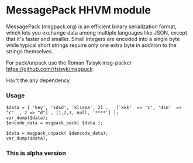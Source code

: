 # MessagePack HHVM module 

MessagePack (msgpack.org) is an efficient binary serialization format, which lets you exchange data among multiple languages like JSON, except that it's faster and smaller. Small integers are encoded into a single byte while typical short strings require only one extra byte in addition to the strings themselves.

For pack/unpack use the Roman Tsisyk msg-packer https://github.com/rtsisyk/msgpuck

Hav't the any dependency.

### Usage

	$data = [ 'key', 'sdsd', 'klisma', 21 ,   ['kkk'  => 'z', 'dsn'  => "c"  , 2 => "d"] , [1,2,3, null, '****'] ];
	var_dump($data); 
	$encode_data = msgpack_pack( $data );

	$data = msgpack_unpack( $dencode_data);
	var_dump($data); 

### This is alpha version
